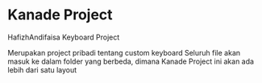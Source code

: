 # Kanade Project
HafizhAndifaisa Keyboard Project

Merupakan project pribadi tentang custom keyboard
Seluruh file akan masuk ke dalam folder yang berbeda, dimana Kanade Project ini akan ada lebih dari satu layout

